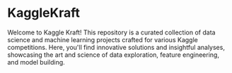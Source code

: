 # KaggleKraft
Welcome to Kaggle Kraft! This repository is a curated collection of data science and machine learning projects crafted for various Kaggle competitions. Here, you'll find innovative solutions and insightful analyses, showcasing the art and science of data exploration, feature engineering, and model building.
